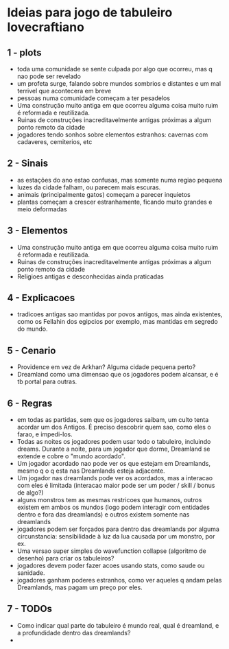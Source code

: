 # Ideias para jogo de tabuleiro lovecraftiano

## 1 - plots 

- toda uma comunidade se sente culpada por algo que ocorreu, mas q nao pode ser revelado
- um profeta surge, falando sobre mundos sombrios e distantes e um mal terrivel que acontecera em breve
- pessoas numa comunidade começam a ter pesadelos
- Uma construção muito antiga em que ocorreu alguma coisa muito ruim é reformada e reutilizada.
- Ruinas de construções inacreditavelmente antigas próximas a algum ponto remoto da cidade
- jogadores tendo sonhos sobre elementos estranhos: cavernas com cadaveres, cemiterios, etc

## 2 - Sinais

- as estações do ano estao confusas, mas somente numa regiao pequena
- luzes da cidade falham, ou parecem mais escuras.
- animais (principalmente gatos) começam a parecer inquietos
- plantas começam a crescer estranhamente, ficando muito grandes e meio deformadas

## 3 - Elementos

- Uma construção muito antiga em que ocorreu alguma coisa muito ruim é reformada e reutilizada.
- Ruinas de construções inacreditavelmente antigas próximas a algum ponto remoto da cidade
- Religioes antigas e desconhecidas ainda praticadas

## 4 - Explicacoes

- tradicoes antigas sao mantidas por povos antigos, mas ainda existentes, como os Fellahin dos egipcios por exemplo, mas mantidas em segredo do mundo.

## 5 - Cenario

- Providence em vez de Arkhan? Alguma cidade pequena perto?
- Dreamland como uma dimensao que os jogadores podem alcansar, e é tb portal para outras. 

## 6 - Regras

- em todas as partidas, sem que os jogadores saibam, um culto tenta acordar um dos Antigos. É preciso descobrir quem sao, como eles o farao,
   e impedi-los.
- Todas as noites os jogadores podem usar todo o tabuleiro, incluindo dreams. Durante a noite, para um jogador que dorme, Dreamland se extende e cobre o "mundo acordado". 
- Um jogador acordado nao pode ver os que estejam em Dreamlands, mesmo q o q esta nas Dreamlands esteja adjacente.
- Um jogador nas dreamlands pode ver os acordados, mas a interacao com eles é limitada (interacao maior pode ser um poder / skill / bonus de algo?)
- alguns monstros tem as mesmas restricoes que humanos, outros existem em ambos os mundos (logo podem interagir com entidades dentro e fora das dreamlands) e outros existem somente nas dreamlands
- jogadores podem ser forçados para dentro das dreamlands por alguma circunstancia: sensibilidade à luz da lua causada por um monstro, por ex.
- Uma versao super simples do wavefunction collapse (algoritmo de desenho) para criar os tabuleiros?
- jogadores devem poder fazer acoes usando stats, como saude ou sanidade.
- jogadores ganham poderes estranhos, como ver aqueles q andam pelas Dreamlands, mas pagam um preço por eles.

## 7 - TODOs

- Como indicar qual parte do tabuleiro é mundo real, qual é dreamland, e a profundidade dentro das dreamlands?
- 
